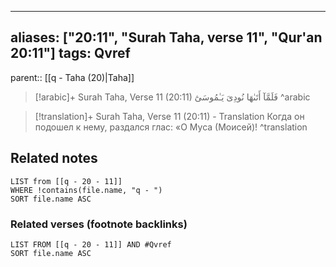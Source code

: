 
---
aliases: ["20:11", "Surah Taha, verse 11", "Qur'an 20:11"]
tags: Qvref
---

parent:: [[q - Taha (20)|Taha]]

> [!arabic]+ Surah Taha, Verse 11 (20:11)
> <span class="quran-arabic">فَلَمَّآ أَتَىٰهَا نُودِىَ يَـٰمُوسَىٰٓ</span>
^arabic

> [!translation]+ Surah Taha, Verse 11 (20:11) - Translation
> Когда он подошел к нему, раздался глас: «О Муса (Моисей)!
^translation



## Related notes
```dataview
LIST from [[q - 20 - 11]]
WHERE !contains(file.name, "q - ")
SORT file.name ASC
```

### Related verses (footnote backlinks)
```dataview
LIST FROM [[q - 20 - 11]] AND #Qvref
SORT file.name ASC
```

